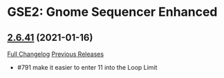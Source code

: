 # GSE2: Gnome Sequencer Enhanced

## [2.6.41](https://github.com/TimothyLuke/GnomeSequencer-Enhanced/tree/2.6.41) (2021-01-16)
[Full Changelog](https://github.com/TimothyLuke/GnomeSequencer-Enhanced/compare/2.6.40...2.6.41) [Previous Releases](https://github.com/TimothyLuke/GnomeSequencer-Enhanced/releases)

- #791 make it easier to enter 11 into the Loop Limit  
